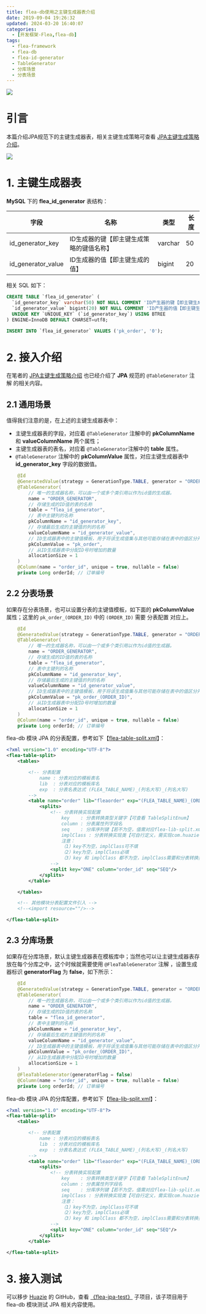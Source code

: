 ```yaml
---
title: flea-db使用之主键生成器表介绍
date: 2019-09-04 19:26:32
updated: 2024-03-20 16:40:07
categories:
  - [开发框架-Flea,flea-db]
tags:
  - flea-framework
  - flea-db
  - flea-id-generator
  - TableGenerator
  - 分库场景
  - 分表场景
---
```


![](/images/jpa-logo.png)

# 引言
本篇介绍JPA规范下的主键生成器表，相关主键生成策略可查看 [JPA主键生成策略介绍](../../../../../../2019/09/03/flea-framework/flea-db/flea-db-jpa-generatedvalue/)。

<!-- more -->

[![](/images/flea-framework.png)](https://github.com/Huazie/flea-framework)

# 1. 主键生成器表
**MySQL** 下的 **flea_id_generator** 表结构：

| 字段 | 名称 |  类型 | 长度 |
|--|--|-- |--|
|id_generator_key  | ID生成器的键【即主键生成策略的键值名称】 |  varchar|  50|
|id_generator_value|ID生成器的值【即主键生成的值】 |  bigint|  20|

相关 SQL 如下：
```sql
CREATE TABLE `flea_id_generator` (
  `id_generator_key` varchar(50) NOT NULL COMMENT 'ID产生器的键【即主键生成策略的键值名称】',
  `id_generator_value` bigint(20) NOT NULL COMMENT 'ID产生器的值【即主键生成的值】',
  UNIQUE KEY `UNIQUE_KEY` (`id_generator_key`) USING BTREE
) ENGINE=InnoDB DEFAULT CHARSET=utf8;

INSERT INTO `flea_id_generator` VALUES ('pk_order', '0');
```

# 2. 接入介绍
在笔者的 [JPA主键生成策略介绍](../../../../../../2019/09/03/flea-framework/flea-db/flea-db-jpa-generatedvalue/) 也已经介绍了 **JPA** 规范的 `@TableGenerator` 注解 的相关内容。

## 2.1 通用场景

值得我们注意的是，在上述的主键生成器表中：
- 主键生成器表的字段，对应着 `@TableGenerator` 注解中的 **pkColumnName** 和 **valueColumnName** 两个属性；
- 主键生成器表的表名，对应着 `@TableGenerator`注解中的 **table** 属性。
- `@TableGenerator` 注解中的  **pkColumnValue** 属性，对应主键生成器表中 **id_generator_key** 字段的数据值。

```java
    @Id
    @GeneratedValue(strategy = GenerationType.TABLE, generator = "ORDER_GENERATOR")
    @TableGenerator(
        // 唯一的生成器名称，可以由一个或多个类引用以作为id值的生成器。
        name = "ORDER_GENERATOR",
        // 存储生成的ID值的表的名称
        table = "flea_id_generator",
        // 表中主键列的名称
        pkColumnName = "id_generator_key",
        // 存储最后生成的主键值的列的名称
        valueColumnName = "id_generator_value",
        // ID生成器表中的主键值模板，用于将该生成值集与其他可能存储在表中的值区分开
        pkColumnValue = "pk_order",
        // 从ID生成器表中分配ID号时增加的数量
        allocationSize = 1
    )
    @Column(name = "order_id", unique = true, nullable = false)
    private Long orderId; // 订单编号
```
## 2.2 分表场景
如果存在分表场景，也可以设置分表的主键值模板，如下面的 **pkColumnValue** 属性；这里的 `pk_order_(ORDER_ID)` 中的 `(ORDER_ID)` 需要 分表配置 对应上。

```java
    @Id
    @GeneratedValue(strategy = GenerationType.TABLE, generator = "ORDER_GENERATOR")
    @TableGenerator(
        // 唯一的生成器名称，可以由一个或多个类引用以作为id值的生成器。
        name = "ORDER_GENERATOR",
        // 存储生成的ID值的表的名称
        table = "flea_id_generator",
        // 表中主键列的名称
        pkColumnName = "id_generator_key",
        // 存储最后生成的主键值的列的名称
        valueColumnName = "id_generator_value",
        // ID生成器表中的主键值模板，用于将该生成值集与其他可能存储在表中的值区分开
        pkColumnValue = "pk_order_(ORDER_ID)",
        // 从ID生成器表中分配ID号时增加的数量
        allocationSize = 1
    )
    @Column(name = "order_id", unique = true, nullable = false)
    private Long orderId; // 订单编号
```

flea-db 模块 JPA 的分表配置，参考如下【[flea-table-split.xml](https://github.com/Huazie/flea-db-test/blob/main/flea-config/src/main/resources/flea/db/flea-table-split.xml)】：
```xml
<?xml version="1.0" encoding="UTF-8"?>
<flea-table-split>
    <tables>

        <!-- 分表配置
            name : 分表对应的模板表名
            lib  : 分表对应的模板库名
            exp  : 分表名表达式 (FLEA_TABLE_NAME)_(列名大写)_(列名大写)
        -->
        <table name="order" lib="fleaorder" exp="(FLEA_TABLE_NAME)_(ORDER_ID)" desc="Flea订单信息表分表规则">
            <splits>
                <!-- 分表转换实现配置
                    key    : 分表转换类型关键字【可查看 TableSplitEnum】
                    column : 分表属性列字段名
                    seq    : 分库序列键【若不为空，值需对应flea-lib-split.xml中<split seq="SEQ" />】
                    implClass : 分表转换实现类【可自行定义，需实现com.huazie.fleaframework.db.common.table.split.ITableSplit】
                    注意：
                    （1）key不为空，implClass可不填
                    （2）key为空，implClass必填
                    （3）key 和 implClass 都不为空，implClass需要和分表转换类型枚举中分表转换实现类对应上
                -->
                <split key="ONE" column="order_id" seq="SEQ"/>
            </splits>
        </table>

    </tables>

    <!-- 其他模块分表配置文件引入 -->
    <!--<import resource=""/>-->

</flea-table-split>
```
## 2.3 分库场景
如果存在分库场景，默认主键生成器表在模板库中；当然也可以让主键生成器表存放在每个分库之中，这个时候就需要使用 `@FleaTableGenerator` 注解 ，设置生成器标识 **generatorFlag** 为 **false**，如下所示：

```java
    @Id
    @GeneratedValue(strategy = GenerationType.TABLE, generator = "ORDER_GENERATOR")
    @TableGenerator(
        // 唯一的生成器名称，可以由一个或多个类引用以作为id值的生成器。
        name = "ORDER_GENERATOR",
        // 存储生成的ID值的表的名称
        table = "flea_id_generator",
        // 表中主键列的名称
        pkColumnName = "id_generator_key",
        // 存储最后生成的主键值的列的名称
        valueColumnName = "id_generator_value",
        // ID生成器表中的主键值模板，用于将该生成值集与其他可能存储在表中的值区分开
        pkColumnValue = "pk_order_(ORDER_ID)",
        // 从ID生成器表中分配ID号时增加的数量
        allocationSize = 1
    )
    @FleaTableGenerator(generatorFlag = false)
    @Column(name = "order_id", unique = true, nullable = false)
    private Long orderId; // 订单编号
```

flea-db 模块 JPA 的分库配置，参考如下【[flea-lib-split.xml](https://github.com/Huazie/flea-db-test/blob/main/flea-config/src/main/resources/flea/db/flea-lib-split.xml)】：

```xml
<?xml version="1.0" encoding="UTF-8"?>
<flea-table-split>
    <tables>

        <!-- 分表配置
            name : 分表对应的模板表名
            lib  : 分表对应的模板库名
            exp  : 分表名表达式 (FLEA_TABLE_NAME)_(列名大写)_(列名大写)
        -->
        <table name="order" lib="fleaorder" exp="(FLEA_TABLE_NAME)_(ORDER_ID)" desc="Flea订单信息表分表规则">
            <splits>
                <!-- 分表转换实现配置
                    key    : 分表转换类型关键字【可查看 TableSplitEnum】
                    column : 分表属性列字段名
                    seq    : 分库序列键【若不为空，值需对应flea-lib-split.xml中<split seq="SEQ" />】
                    implClass : 分表转换实现类【可自行定义，需实现com.huazie.fleaframework.db.common.table.split.ITableSplit】
                    注意：
                    （1）key不为空，implClass可不填
                    （2）key为空，implClass必填
                    （3）key 和 implClass 都不为空，implClass需要和分表转换类型枚举中分表转换实现类对应上
                -->
                <split key="ONE" column="order_id" seq="SEQ"/>
            </splits>
        </table>

</flea-table-split>
```

# 3. 接入测试

可以移步 [Huazie](https://github.com/Huazie) 的 GitHub，查看 [《flea-jpa-test》](https://github.com/Huazie/flea-db-test/tree/main/flea-jpa-test) 子项目，该子项目用于 flea-db 模块测试 JPA 相关内容使用。 




